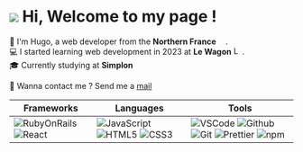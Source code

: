 <h1><img src="https://emojis.slackmojis.com/emojis/images/1660415347/60611/waving-hand.gif?1660415347"/> Hi, Welcome to my page !</h1>
  <p>
    👨 I'm Hugo, a web developer from the <b>Northern France</b> <img src="https://cdn-icons-png.flaticon.com/512/197/197560.png" width="13"/>.<br/>
    💻 I started learning web development in 2023 at <b>Le Wagon</b> <img alt="Le Wagon" src="https://d26jy9fbi4q9wx.cloudfront.net/assets/logo-ae2beeecce25d711f577b08deb9adfc6c02b673ed106b8d6c3da0f1721d9da33.svg"          width="15"/>.<br/>
    🎓 Currently studying at <b>Simplon</b> <img src="https://www.est-ensemble.fr/sites/default/files/styles/large_slider/public/logo_simplon_simple_red1.png?itok=J7wPlX1N" width="15"/><br/>
  </p>
  <p>
    🔗 Wanna contact me ? Send me a <a href="mailto:hugowalando@gmail.com" target="_blank">mail</a>
  </p>
<table>
  <thead>
    <tr>
      <th>Frameworks</th>
      <th>Languages</th>
      <th>Tools</th>
    </tr>
  </thead>
  <tbody>
    <tr>
      <td>
        <img alt="RubyOnRails" src="https://img.shields.io/badge/-RubyOnRails-D30002?style=flat-square&logo=ruby&logoColor=white" />
        <img alt="React" src="https://img.shields.io/badge/-React-45b8d8?style=flat-square&logo=react&logoColor=white" />
      </td>
      <td>
        <img alt="JavaScript" src="https://img.shields.io/badge/-JavaScript-EFD81B?style=flat-square&logo=javascript&logoColor=white" />
        <img alt="HTML5" src="https://img.shields.io/badge/-HTML5-E34F26?style=flat-square&logo=HTML5&logoColor=white"/>
        <img alt="CSS3" src="https://img.shields.io/badge/-CSS3-1572B6?style=flat-square&logo=CSS3&logoColor=white"/>
      </td>
      <td>
        <img alt="VSCode"src="https://img.shields.io/badge/-Visual%20Studio%20Code-23A9F2?style=flat-square&logo=Visual%20Studio%20Code&logoColor=white"/>
        <img alt="Github" src="https://img.shields.io/badge/-Github-181717?style=flat-square&logo=GitHub&logoColor=white"/>
        <img alt="Git" src="https://img.shields.io/badge/-Git-F44D27?style=flat-square&logo=Git&logoColor=white"/>
        <img alt="Prettier" src="https://img.shields.io/badge/-Prettier-F7B93E?style=flat-square&logo=prettier&logoColor=white" />
        <img alt="npm" src="https://img.shields.io/badge/-NPM-CB3837?style=flat-square&logo=npm&logoColor=white" />
      </td>
    </tr>
  </tbody>
</table>
